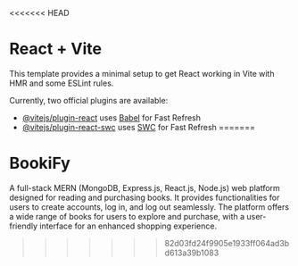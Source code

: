 <<<<<<< HEAD
# React + Vite

This template provides a minimal setup to get React working in Vite with HMR and some ESLint rules.

Currently, two official plugins are available:

- [@vitejs/plugin-react](https://github.com/vitejs/vite-plugin-react/blob/main/packages/plugin-react/README.md) uses [Babel](https://babeljs.io/) for Fast Refresh
- [@vitejs/plugin-react-swc](https://github.com/vitejs/vite-plugin-react-swc) uses [SWC](https://swc.rs/) for Fast Refresh
=======
# BookiFy
A full-stack MERN (MongoDB, Express.js, React.js, Node.js) web platform designed for reading and purchasing books. It provides functionalities for users to create accounts, log in, and log out seamlessly. The platform offers a wide range of books for users to explore and purchase, with a user-friendly interface for an enhanced shopping experience.
>>>>>>> 82d03fd24f9905e1933ff064ad3bd613a39b1083
